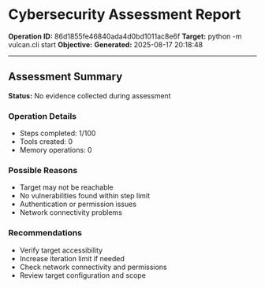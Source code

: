 # Cybersecurity Assessment Report

**Operation ID:** 86d1855fe46840ada4d0bd1011ac8e6f
**Target:** python -m vulcan.cli start
**Objective:** 
**Generated:** 2025-08-17 20:18:48

---

## Assessment Summary

**Status:** No evidence collected during assessment

### Operation Details
- Steps completed: 1/100
- Tools created: 0
- Memory operations: 0

### Possible Reasons
- Target may not be reachable
- No vulnerabilities found within step limit
- Authentication or permission issues
- Network connectivity problems

### Recommendations
- Verify target accessibility
- Increase iteration limit if needed
- Check network connectivity and permissions
- Review target configuration and scope
